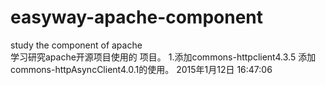 # easyway-apache-component
study the component of apache  
 学习研究apache开源项目使用的 项目。
 1.添加commons-httpclient4.3.5
   添加commons-httpAsyncClient4.0.1的使用。
   2015年1月12日 16:47:06 
